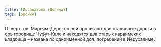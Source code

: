 ```yaml
---
title: [Иосафатова ❮Долина❯]
tags: [ороним]
---
```


П. верх. ов. Марьям-Дере; по ней пролегают две старинные дороги в срв городище
Чуфут-Кале и находятся два старых караимских кладбища – названа по одноименной
дол. погребений в Иерусалиме.
